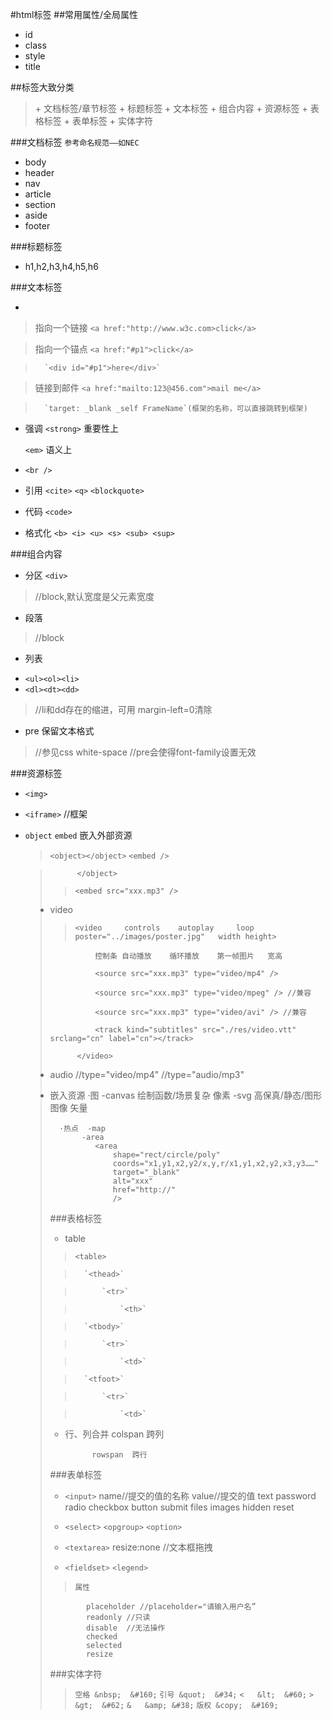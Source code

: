 ﻿#html标签
##常用属性/全局属性
+ id
+ class
+ style
+ title
	
##标签大致分类
<blockquote>
	+ 文档标签/章节标签
	+ 标题标签
	+ 文本标签
	+ 组合内容
	+ 资源标签	 
	+ 表格标签
	+ 表单标签
	+ 实体字符
</blockquote>
		
###文档标签    `参考命名规范——如NEC`
- body
- header
- nav 
- article
- section
- aside
- footer
		
###标题标签
- h1,h2,h3,h4,h5,h6
		
###文本标签

- <a>  
>指向一个链接 `<a href:"http://www.w3c.com>click</a>`

>指向一个锚点 `<a href:"#p1">click</a>`

>		`<div id="#p1">here</div>`

>链接到邮件   `<a href:"mailto:123@456.com">mail me</a>`

>		`target: _blank _self FrameName`(框架的名称，可以直接跳转到框架)

- 强调 `<strong>`  重要性上

	`<em>`  语义上
	
- `<br />`

- 引用 `<cite>`
	`<q>`
	 `<blockquote>`

- 代码 `<code>`

- 格式化 `<b> <i> <u> <s> <sub> <sup>`
		
###组合内容

- 分区 `<div>`  
> //block,默认宽度是父元素宽度

- 段落 <p>     
>//block
	
- 列表 
+ `<ul><ol><li>` 
+ `<dl><dt><dd>`
> //li和dd存在的缩进，可用 margin-left=0清除

- pre  保留文本格式
> //参见css white-space
> //pre会使得font-family设置无效
		
###资源标签
- `<img>`
- `<iframe>` //框架
- `object` `embed` 嵌入外部资源
	> `<object></object>`
	> `<embed />`
			
	> <object date="xxx.mp3" type="--/--">
			</object>
			
	>	`<embed src="xxx.mp3" />`
- video
	>	`<video 	controls	autoplay	 loop 	poster="../images/poster.jpg"	width height>`

				控制条	自动播放	循环播放	第一帧图片	宽高
				
				<source src="xxx.mp3" type="video/mp4" />
				
				<source src="xxx.mp3" type="video/mpeg" /> //兼容
				
				<source src="xxx.mp3" type="video/avi" /> //兼容
				
				<track kind="subtitles" src="./res/video.vtt" srclang="cn" label="cn"></track>
				
			</video>
- audio
			//type="video/mp4"
			//type="audio/mp3"
		
- 嵌入资源
		·图  -canvas    绘制函数/场景复杂    像素
			-svg      高保真/静态/图形图像  矢量
			
		·热点  -map
			 -area
				<area
					shape="rect/circle/poly"
					coords="x1,y1,x2,y2/x,y,r/x1,y1,x2,y2,x3,y3……"
					target="_blank"
					alt="xxx"
					href="http://"
					/>
					
###表格标签
- table
>	`<table>`

>		`<thead>`

>			`<tr>`

>				`<th>`

>		`<tbody>`

>			`<tr>`

>				`<td>`

>		`<tfoot>`

>			`<tr>`

>				`<td>`
	
- 行、列合并
			colspan  跨列

			rowspan  跨行
			
###表单标签
- `<input>`  name//提交的值的名称
	value//提交的值
	text	password	radio	checkbox	button	submit
	files	images	hidden	reset		
- `<select>`
`<opgroup>`
`<option>`
			
- `<textarea>`
resize:none  //文本框拖拽
		
- `<fieldset>`
`<legend>`
			
>     属性
			placeholder //placeholder="请输入用户名”
			readonly //只读
			disable  //无法操作
			checked
			selected
			resize
			
###实体字符
>`空格 &nbsp;  &#160;`
>`引号 &quot;  &#34;`
>`<   &lt;  &#60;`
>`>   &gt;  &#62;`
>`&   &amp; &#38;`
>`版权 &copy;  &#169;`
